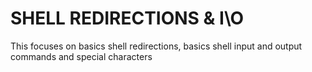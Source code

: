# SHELL REDIRECTIONS & I\O
This focuses on basics shell redirections, basics shell input and output commands and special characters
